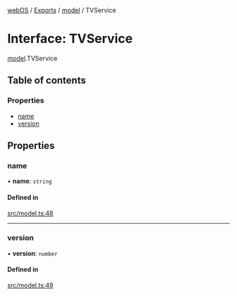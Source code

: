 [webOS](../README.md) / [Exports](../modules.md) / [model](../modules/model.md) / TVService

# Interface: TVService

[model](../modules/model.md).TVService

## Table of contents

### Properties

- [name](model.TVService.md#name)
- [version](model.TVService.md#version)

## Properties

### name

• **name**: `string`

#### Defined in

[src/model.ts:48](https://github.com/Dabolus/webos-tv/blob/77db811/src/model.ts#L48)

___

### version

• **version**: `number`

#### Defined in

[src/model.ts:49](https://github.com/Dabolus/webos-tv/blob/77db811/src/model.ts#L49)
